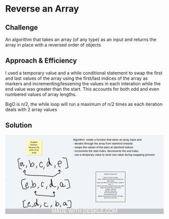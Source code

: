 # Reverse an Array

## Challenge
An algorithm that takes an array (of any type) as an input and returns the array in place with a reversed order of objects

## Approach & Efficiency
I used a temporary value and a while conditional statement to swap the first and last values of the array using the first/last indices of the array as markers and incrementing/lessening the values in each interation while the end value was greater than the start. This accounts for both odd and even numbered values of array lengths.

BigO is n/2, the while loop will run a maximum of n/2 times as each iteration deals with 2 array values

## Solution
![image of reverse array whiteboard](../../assets/array-reverse.jpeg)
